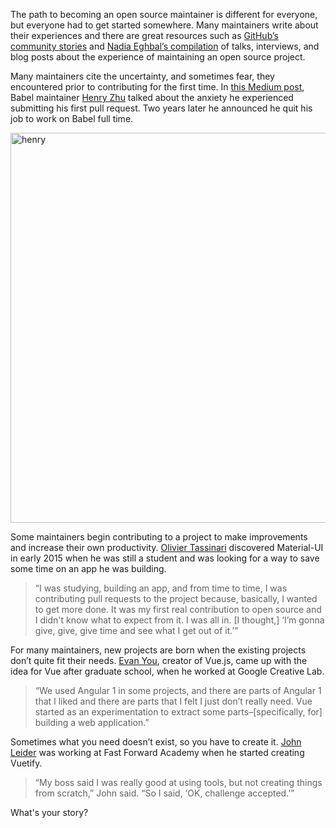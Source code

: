 The path to becoming an open source maintainer is different for everyone, but everyone had to get started somewhere. Many maintainers write about their experiences and there are great resources such as [GitHub’s community stories](https://github.com/open-source/stories) and [Nadia Eghbal’s compilation](https://github.com/nayafia/awesome-maintainers) of talks, interviews, and blog posts about the experience of maintaining an open source project. 


Many maintainers cite the uncertainty, and sometimes fear, they encountered prior to contributing for the first time. In [this Medium post](https://medium.com/@left_pad/ossthanks-some-thoughts-d0267706c2c60), Babel maintainer [Henry Zhu](https://twitter.com/left_pad?source=user_profile---------------------------) talked about the anxiety he experienced submitting his first pull request. Two years later he announced he quit his job to work on Babel full time. 

<img width="624" alt="henry" src="https://user-images.githubusercontent.com/2515203/46687672-6e0cd580-cbc9-11e8-9d17-9925856319c8.png">
 
Some maintainers begin contributing to a project to make improvements and increase their own productivity. [Olivier Tassinari](https://blog.tidelift.com/material-ui-vs-lego-how-olivier-tassinari-became-a-core-maintainer-of-the-popular-react-component-library) discovered Material-UI in early 2015 when he was still a student and was looking for a way to save some time on an app he was building. 
 
> “I was studying, building an app, and from time to time, I was contributing pull requests to the project because, basically, I wanted to get more done. It was my first real contribution to open source and I didn't know what to expect from it. I was all in. [I thought,]  ‘I’m gonna give, give, give time and see what I get out of it.’”

For many maintainers, new projects are born when the existing projects don’t quite fit their needs. [Evan You](https://blog.tidelift.com/vuejs-evan-you-javascript-framework), creator of Vue.js, came up with the idea for Vue after graduate school, when he worked at Google Creative Lab.
 
> “We used Angular 1 in some projects, and there are parts of Angular 1 that I liked and there are parts that I felt I just don’t really need. Vue started as an experimentation to extract some parts–[specifically, for] building a web application.”
 
Sometimes what you need doesn’t exist, so you have to create it. [John Leider](https://blog.tidelift.com/how-vuetify-helped-john-leider-create-a-better-work-life-balance) was working at Fast Forward Academy when he started creating Vuetify. 
 
> “My boss said I was really good at using tools, but not creating things from scratch,” John said. “So I said, ‘OK, challenge accepted.’”

What's your story? 
 
 

